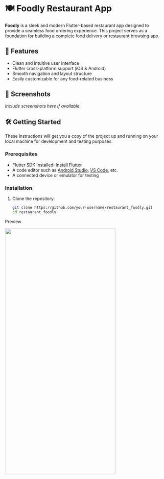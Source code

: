 # 🍽️ Foodly Restaurant App

**Foodly** is a sleek and modern Flutter-based restaurant app designed to provide a seamless food ordering experience. This project serves as a foundation for building a complete food delivery or restaurant browsing app.

## 🚀 Features

- Clean and intuitive user interface
- Flutter cross-platform support (iOS & Android)
- Smooth navigation and layout structure
- Easily customizable for any food-related business

## 📱 Screenshots

*Include screenshots here if available*

## 🛠️ Getting Started

These instructions will get you a copy of the project up and running on your local machine for development and testing purposes.

### Prerequisites

- Flutter SDK installed: [Install Flutter](https://docs.flutter.dev/get-started/install)
- A code editor such as [Android Studio](https://developer.android.com/studio), [VS Code](https://code.visualstudio.com/), etc.
- A connected device or emulator for testing

### Installation

1. Clone the repository:

   ```bash
   git clone https://github.com/your-username/restaurant_foodly.git
   cd restaurant_foodly

Preview


<img src="lab5.gif" width="360" height="802"/>
